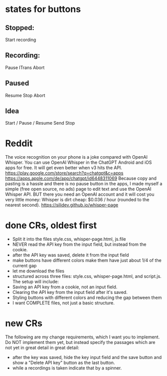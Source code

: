 # states for buttons
## Stopped:
Start recording
## Recording:
Pause
ITrans
Abort
## Paused
Resume
Stop
Abort
## Idea
Start / Pause / Resume
Send
Stop


# Reddit
The voice recognition on your phone is a joke compared with OpenAI Whisper. You can use OpenAI Whisper in the ChatGPT Android and iOS apps for free. It will get even better when v3 hits the API. https://play.google.com/store/search?q=chatgpt&c=apps https://apps.apple.com/de/app/chatgpt/id6448311069
Because copy and pasting is a hassle and there is no pause button in the apps, I made myself a simple (free open source, no ads) page to edit text and use the OpenAI Whisper API. BUT there you need an OpenAI account and it will cost you very little money: Whisper is dirt cheap: $0.036 / hour (rounded to the nearest second).
https://silidev.github.io/whisper-page

# done CRs, oldest first
- Split it into the files style.css, whisper-page.html, js.file
- NEVER read the API key from the input field, but instead from the cookie.
- after the API key was saved, delete it from the input field
- make buttons have different colors make them have just about 1/4 of the current gap
- let me download the files
- structured across three files: style.css, whisper-page.html, and script.js. The setup will include:
- Saving an API key from a cookie, not an input field.
- Clearing the API key from the input field after it's saved.
- Styling buttons with different colors and reducing the gap between them
- I want COMPLETE files, not just a basic structure.

# new CRs
The following are my change requirements, which I want you to implement. Do NOT implement them yet, but instead specify the passages which are not yet in great detail in great detail:
- after the key was saved, hide the key input field and the save button and show a "Delete API key" button as the last button.
- while a recordings is taken indicate that by a spinner.
